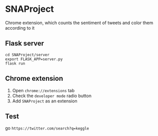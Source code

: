 # SNAProject

Chrome extension, which counts the sentiment of tweets and color them according to it

## Flask server
```console
cd SNAProject/server
export FLASK_APP=server.py
flask run
```
## Chrome extension
1. Open `chrome://extensions` tab
2. Check the `developer mode` radio button
3. Add `SNAProject` as an extension

## Test
go `https://twitter.com/search?q=keggle`

